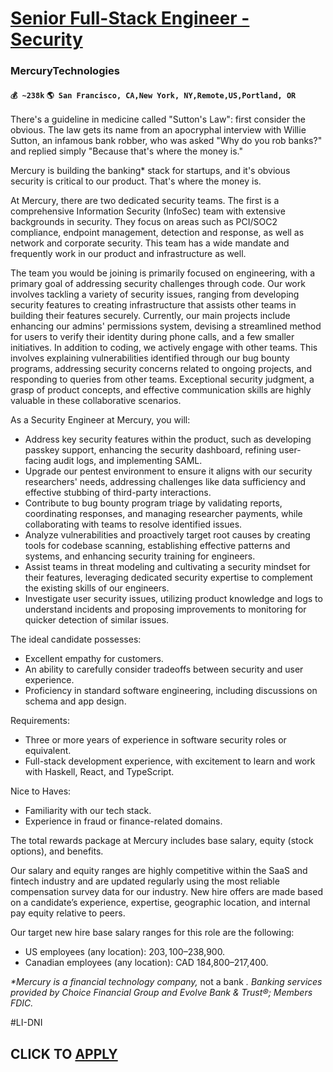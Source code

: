 # [Senior Full-Stack Engineer - Security](https://www.remotewlb.com/apply/senior-full-stack-engineer-security)  
### MercuryTechnologies  
#### `💰 ~238k` `🌎 San Francisco, CA,New York, NY,Remote,US,Portland, OR`  

There's a guideline in medicine called "Sutton's Law": first consider the obvious. The law gets its name from an apocryphal interview with Willie Sutton, an infamous bank robber, who was asked "Why do you rob banks?" and replied simply "Because that's where the money is."

Mercury is building the banking* stack for startups, and it's obvious security is critical to our product. That's where the money is.

At Mercury, there are two dedicated security teams. The first is a comprehensive Information Security (InfoSec) team with extensive backgrounds in security. They focus on areas such as PCI/SOC2 compliance, endpoint management, detection and response, as well as network and corporate security. This team has a wide mandate and frequently work in our product and infrastructure as well.

The team you would be joining is primarily focused on engineering, with a primary goal of addressing security challenges through code. Our work involves tackling a variety of security issues, ranging from developing security features to creating infrastructure that assists other teams in building their features securely. Currently, our main projects include enhancing our admins' permissions system, devising a streamlined method for users to verify their identity during phone calls, and a few smaller initiatives. In addition to coding, we actively engage with other teams. This involves explaining vulnerabilities identified through our bug bounty programs, addressing security concerns related to ongoing projects, and responding to queries from other teams. Exceptional security judgment, a grasp of product concepts, and effective communication skills are highly valuable in these collaborative scenarios.

As a Security Engineer at Mercury, you will:

  * Address key security features within the product, such as developing passkey support, enhancing the security dashboard, refining user-facing audit logs, and implementing SAML.
  * Upgrade our pentest environment to ensure it aligns with our security researchers' needs, addressing challenges like data sufficiency and effective stubbing of third-party interactions.
  * Contribute to bug bounty program triage by validating reports, coordinating responses, and managing researcher payments, while collaborating with teams to resolve identified issues.
  * Analyze vulnerabilities and proactively target root causes by creating tools for codebase scanning, establishing effective patterns and systems, and enhancing security training for engineers.
  * Assist teams in threat modeling and cultivating a security mindset for their features, leveraging dedicated security expertise to complement the existing skills of our engineers.
  * Investigate user security issues, utilizing product knowledge and logs to understand incidents and proposing improvements to monitoring for quicker detection of similar issues.

The ideal candidate possesses:

  * Excellent empathy for customers.
  * An ability to carefully consider tradeoffs between security and user experience.
  * Proficiency in standard software engineering, including discussions on schema and app design.

Requirements:

  * Three or more years of experience in software security roles or equivalent.
  * Full-stack development experience, with excitement to learn and work with Haskell, React, and TypeScript.

Nice to Haves:

  * Familiarity with our tech stack.
  * Experience in fraud or finance-related domains.

The total rewards package at Mercury includes base salary, equity (stock options), and benefits.

Our salary and equity ranges are highly competitive within the SaaS and fintech industry and are updated regularly using the most reliable compensation survey data for our industry. New hire offers are made based on a candidate’s experience, expertise, geographic location, and internal pay equity relative to peers.

Our target new hire base salary ranges for this role are the following:

  * US employees (any location): $203,100–$238,900.
  * Canadian employees (any location): CAD 184,800–217,400.

  
  
 _*Mercury is a financial technology company,_ not a bank _. Banking services provided by Choice Financial Group and Evolve Bank & Trust®; Members FDIC._

#LI-DNI

  
## CLICK TO [APPLY](https://www.remotewlb.com/apply/senior-full-stack-engineer-security)

